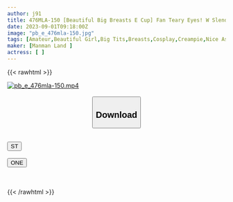```yaml
---
author: j91
title: 476MLA-150 [Beautiful Big Breasts E Cup] Fan Teary Eyes! W Slender And Neat Beautiful Girl Video Distributor Is Rolling Up With Ikuiku Consecutive Calls! ! The Cute Face Has Been Made Muddy By Cum Shot & Facial Ww [God Milk Channel] (Nia)
date: 2023-09-01T09:18:00Z
image: "pb_e_476mla-150.jpg"
tags: [Amateur,Beautiful Girl,Big Tits,Breasts,Cosplay,Creampie,Nice Ass,Planning,Sexy Legs]
maker: [Manman Land ]
actress: [ ]
---
```



{{< rawhtml >}}

<div class="video" data-videoid="r3QJ8AmPDytGKR">
    <a href="javascript:;">
        <img src="https://my.j91.asia/posts/pb_e_476mla-150/pb_e_476mla-150.jpg" width="WIDTH" height="HEIGHT" alt="pb_e_476mla-150.mp4" loading="lazy">
    </a>
</div>

<script type="text/javascript" src="https://j91.asia/asset/on-demand-st.js"></script>

<br>
  <link rel="stylesheet" href="https://j91.asia/asset/bs5.css">
  
  <center>
  <button class="btn btn-primary" type="button" data-bs-toggle="collapse" data-bs-target=".multi-collapse" aria-expanded="false" aria-controls="multiCollapseExample1 multiCollapseExample2"><h2>Download</h2></button></center>
</p>
<div class="row">
  <div class="col">
    <div class="collapse multi-collapse" id="multiCollapseExample1">
      <div class="card card-body">
	      	      <br>
<div class="buttons">  
<a href="https://streamtape.to/v/r3QJ8AmPDytGKR"><button class="btn-hover color-3"><i class="fa fa-download"></i> ST</button></a></div>
    </div>
  </div>
</div>
  <div class="col">
    <div class="collapse multi-collapse" id="multiCollapseExample2">
      <div class="card card-body">
	      <br>
<div class="buttons">
    <a href="https://oneupload.to/8yb6wufx9ljw"><button class="btn-hover color-9"><i class="fa fa-download"></i> ONE</button></a></div>
<br><br>
      </div>
    </div>
  </div>
</div>

{{< /rawhtml >}}
